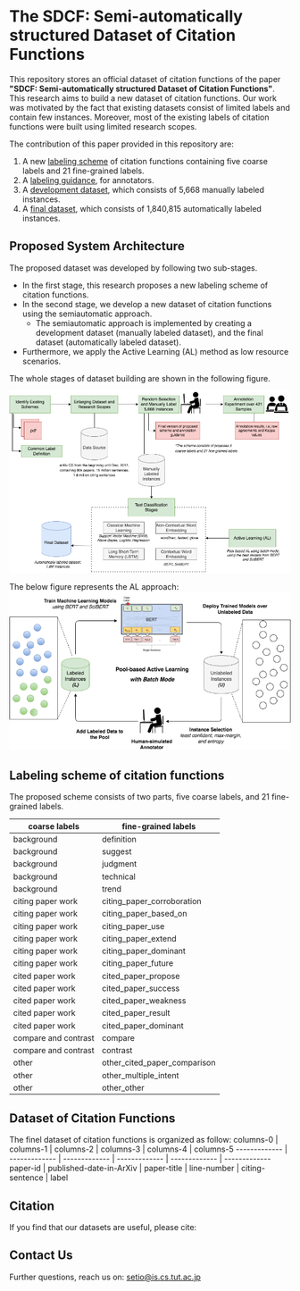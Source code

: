 # The SDCF: Semi-automatically structured Dataset of Citation Functions

This repository stores an official dataset of citation functions of the paper **"SDCF: Semi-automatically structured Dataset of Citation Functions"**. This research aims to build a new dataset of citation functions. Our work was motivated by the fact that existing datasets consist of limited labels and contain few instances. Moreover, most of the existing labels of citation functions were built using limited research scopes.

The contribution of this paper provided in this repository are:
1. A new [labeling scheme](#labeling-scheme-of-citation-functions) of citation functions containing five coarse labels and 21 fine-grained labels.
2. A [labeling guidance](https://github.com/tutcsis/SDCF/tree/main/Labeling%20instructions), for annotators.
3. A [development dataset](https://github.com/tutcsis/SDCF/tree/main/Development%20datasets), which consists of 5,668 manually labeled instances.
4. A [final dataset](https://drive.google.com/drive/folders/1N9VFUR8fqqbnllZSwpInNPwwOs5p3s65?usp=sharing), which consists of 1,840,815 automatically labeled instances.

## Proposed System Architecture
The proposed dataset was developed by following two sub-stages. 
* In the first stage, this research proposes a new labeling scheme of citation functions. 
* In the second stage, we develop a new dataset of citation functions using the semiautomatic approach. 
  * The semiautomatic approach is implemented by creating a development dataset (manually labeled dataset), and the final dataset (automatically labeled dataset). 
* Furthermore, we apply the Active Learning (AL) method as low resource scenarios. 

The whole stages of dataset building are shown in the following figure.

![picture alt](https://github.com/tutcsis/SDCF/blob/main/Images/new-whole-diagram.png "Title is optional")


The below figure represents the AL approach:
![picture alt](https://github.com/tutcsis/SDCF/blob/main/Images/New-Active-Learning.png "Title is optional")

## Labeling scheme of citation functions
The proposed scheme consists of two parts, five coarse labels, and 21 fine-grained labels.

coarse labels  | fine-grained labels
------------- | -------------
background  | definition
background  | suggest
background  | judgment
background  | technical
background  | trend
citing paper work  | citing_paper_corroboration
citing paper work  | citing_paper_based_on
citing paper work  | citing_paper_use
citing paper work | citing_paper_extend
citing paper work | citing_paper_dominant
citing paper work  | citing_paper_future
cited paper work  | cited_paper_propose
cited paper work  | cited_paper_success
cited paper work  | cited_paper_weakness
cited paper work  | cited_paper_result
cited paper work  | cited_paper_dominant
compare and contrast  | compare
compare and contrast  | contrast
other  | other_cited_paper_comparison
other  | other_multiple_intent
other  | other_other

## Dataset of Citation Functions
The finel dataset of citation functions is organized as follow:
columns-0  | columns-1  | columns-2  | columns-3  | columns-4  | columns-5
------------- | ------------- | ------------- | ------------- | ------------- | -------------
paper-id  | published-date-in-ArXiv  | paper-title  | line-number  | citing-sentence  | label

## Citation
If you find that our datasets are useful, please cite:

 

## Contact Us
Further questions, reach us on: setio@is.cs.tut.ac.jp   
